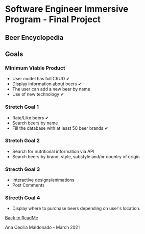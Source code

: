 # Software Engineer Immersive Program - Final Project

## Beer Encyclopedia

## Goals
### Minimum Viable Product
+ User model has full CRUD ✔︎
+ Display information about beers ✔︎
+ The user can add a new beer by name
+ Use of new technology ✔︎

### Stretch Goal 1
+ Rate/Like beers ✔︎
+ Search beers by name
+ Fill the database with at least 50 beer brands ✔︎

### Stretch Goal 2
+ Search for nutritional information via API
+ Search beers by brand, style, substyle and/or country of origin

### Strecth Goal 3
+ Interactive designs/animations
+ Post Comments

### Strecth Goal 4
+ Display where to purchase beers depending on user's location.

[Back to ReadMe](../README.md)

Ana Cecilia Maldonado - March 2021